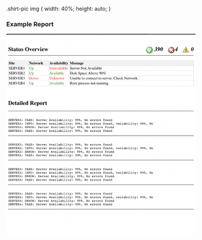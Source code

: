 .shirt-pic img {
    width: 40%;
    height: auto;
}
<h3> Example Report </h3>
<a class="example" href="pages/original.html"><img src="checkout_example_image.png" alt="example"/></a>
